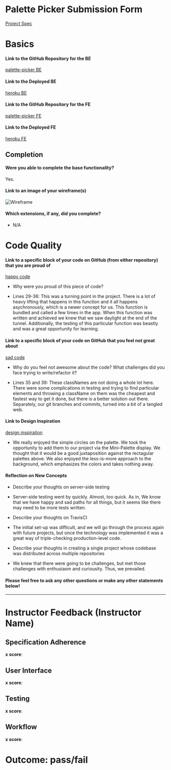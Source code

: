# Palette Picker Submission Form

 [Project Spec](http://frontend.turing.io/projects/palette-picker.html)

 # Basics

 #### Link to the GitHub Repository for the BE
 
[palette-picker BE](https://github.com/gregoryanderson/backend-palette-picker)

 #### Link to the Deployed BE
[heroku BE](https://be-palette.herokuapp.com/api/v1/folders)

 #### Link to the GitHub Repository for the FE
[palette-picker FE](https://github.com/bld010/frontend-palette-picker)

 #### Link to the Deployed FE
[heroku FE](https://fe-palette.herokuapp.com/)

 ## Completion

 #### Were you able to complete the base functionality?

Yes.

 #### Link to an image of your wireframe(s)

![Wireframe](https://user-images.githubusercontent.com/30326085/66967545-887c5900-f03e-11e9-8d8e-15910b1b33b9.png)

 #### Which extensions, if any, did you complete?
 
 - N/A

 # Code Quality

 #### Link to a specific block of your code on GitHub (from either repository) that you are proud of
[happy code](https://github.com/bld010/frontend-palette-picker/blob/master/src/App.js#L29)

 * Why were you proud of this piece of code?  
- Lines 29-36: This was a turning point in the project. There is a lot of heavy lifting that happens in this function and it all happens asychronously, which is a newer concept for us. This function is bundled and called a few times in the app. When this function was written and achieved we knew that we saw daylight at the end of the tunnel. Additionally, the testing of this particular function was beastly and was a great opportunity for learning.

 #### Link to a specific block of your code on GitHub that you feel not great about
[sad code](https://github.com/bld010/frontend-palette-picker/blob/master/src/Palettes.js#L35)

 * Why do you feel not awesome about the code? What challenges did you face trying to write/refactor it?
- Lines 35 and 39: These classNames are not doing a whole lot here. There were some complications in testing and trying to find particular elements and throwing a className on them was the cheapest and fastest way to get it done, but there is a better solution out there. Separately, our git branches and commits, turned into a bit of a tangled web.

 #### Link to Design Inspiration

[design inspiration](https://dribbble.com/shots/4485141-Colours-Cafe?utm_source=Clipboard_Shot&utm_campaign=Tamarashvili&utm_content=Colours.Cafe&utm_medium=Social_Share)    
- We really enjoyed the simple circles on the palette. We took the opportunity to add them to our project via the Mini-Palette display. We thought that it would be a good juxtaposition against the rectagular palettes above. We also enjoyed the less-is-more approach to the background, which emphasizes the colors and takes nothing away.

 #### Reflection on New Concepts

 * Describe your thoughts on server-side testing  
- Server-side testing went by quickly. Almost, too quick. As in, We know that we have happy and sad paths for all things, but it seems like there may need to be more tests written. 
* Describe your thoughts on TravisCI  
- The initial set-up was difficult, and we will go through the process again with future projects, but once the technology was implemented it was a great way of triple-checking production-level code.
* Describe your thoughts in creating a single project whose codebase was distributed across multiple repositories
- We knew that there were going to be challenges, but met those challenges with enthusiasm and curiousity. Thus, we prevailed.
#### Please feel free to ask any other questions or make any other statements below!

 
 -----


 # Instructor Feedback (Instructor Name)

 ## Specification Adherence

 **x score**: 

 ## User Interface

 **x score**: 

 ## Testing

 **x score**: 

 ## Workflow

 **x score**: 

 # Outcome: pass/fail
